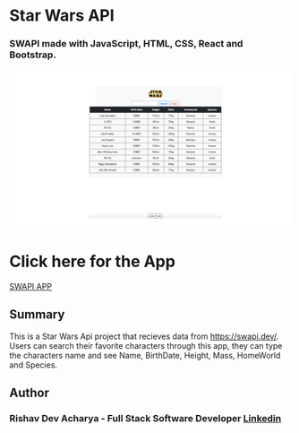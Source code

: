 # Star Wars API 

### SWAPI  made with JavaScript, HTML, CSS, React and Bootstrap.

![App Picture](./StarWars.png)

# Click here for the App

[SWAPI APP]()

## Summary

This is a Star Wars Api project that recieves  data from  https://swapi.dev/. Users can search their favorite characters through this app, they can type the characters name and see Name, BirthDate, Height, Mass, HomeWorld and Species. 
 

## Author

### Rishav Dev Acharya - Full Stack Software Developer [Linkedin](https://www.linkedin.com/in/rishav-acharya-0482051a7/)
